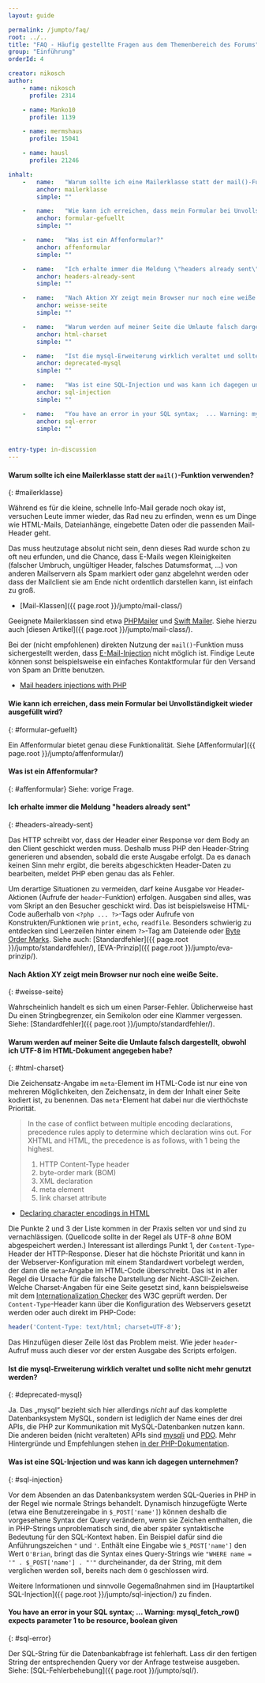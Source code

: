 ```yaml
---
layout: guide

permalink: /jumpto/faq/
root: ../..
title: "FAQ - Häufig gestellte Fragen aus dem Themenbereich des Forums"
group: "Einführung"
orderId: 4

creator: nikosch
author:
    - name: nikosch
      profile: 2314

    - name: Manko10
      profile: 1139

    - name: mermshaus
      profile: 15041

    - name: hausl
      profile: 21246

inhalt:
    -   name:   "Warum sollte ich eine Mailerklasse statt der mail()-Funktion verwenden?"
        anchor: mailerklasse
        simple: ""

    -   name:   "Wie kann ich erreichen, dass mein Formular bei Unvollständigkeit wieder ausgefüllt wird?"
        anchor: formular-gefuellt
        simple: ""

    -   name:   "Was ist ein Affenformular?"
        anchor: affenformular
        simple: ""

    -   name:   "Ich erhalte immer die Meldung \"headers already sent\""
        anchor: headers-already-sent
        simple: ""

    -   name:   "Nach Aktion XY zeigt mein Browser nur noch eine weiße Seite"
        anchor: weisse-seite
        simple: ""

    -   name:   "Warum werden auf meiner Seite die Umlaute falsch dargestellt, obwohl ich UTF-8 im HTML-Dokument angegeben habe?"
        anchor: html-charset
        simple: ""

    -   name:   "Ist die mysql-Erweiterung wirklich veraltet und sollte nicht mehr genutzt werden?"
        anchor: deprecated-mysql
        simple: ""

    -   name:   "Was ist eine SQL-Injection und was kann ich dagegen unternehmen?"
        anchor: sql-injection
        simple: ""

    -   name:   "You have an error in your SQL syntax;  ... Warning: mysql_fetch_row() expects parameter 1 to be resource, boolean given"
        anchor: sql-error
        simple: ""


entry-type: in-discussion
---
```


#### Warum sollte ich eine Mailerklasse statt der `mail()`-Funktion verwenden?
{: #mailerklasse}

Während es für die kleine, schnelle Info-Mail gerade noch okay ist, versuchen
Leute immer wieder, das Rad neu zu erfinden, wenn es um Dinge wie HTML-Mails,
Dateianhänge, eingebette Daten oder die passenden Mail-Header geht.

Das muss heutzutage absolut nicht sein, denn dieses Rad wurde schon zu oft
neu erfunden, und die Chance, dass E-Mails wegen Kleinigkeiten (falscher Umbruch,
ungültiger Header, falsches Datumsformat, …) von anderen Mailservern als Spam
markiert oder ganz abgelehnt werden oder dass der Mailclient sie am Ende nicht
ordentlich darstellen kann, ist einfach zu groß.

- [Mail-Klassen]({{ page.root }}/jumpto/mail-class/)

Geeignete Mailerklassen sind etwa [PHPMailer](http://phpmailer.worxware.com/)
und [Swift Mailer](http://swiftmailer.org/). Siehe hierzu auch [diesen
Artikel]({{ page.root }}/jumpto/mail-class/).

Bei der (nicht empfohlenen) direkten Nutzung der `mail()`-Funktion muss
sichergestellt werden, dass
[E-Mail-Injection](http://de.wikipedia.org/wiki/E-Mail-Injection) nicht möglich
ist. Findige Leute können sonst beispielsweise ein einfaches Kontaktformular
für den Versand von Spam an Dritte benutzen.

- [Mail headers injections with PHP](http://www.phpsecure.info/v2/article/MailHeadersInject.en.php)


#### Wie kann ich erreichen, dass mein Formular bei Unvollständigkeit wieder ausgefüllt wird?
{: #formular-gefuellt}

Ein Affenformular bietet genau diese Funktionalität. Siehe [Affenformular]({{ page.root }}/jumpto/affenformular/)


#### Was ist ein Affenformular?
{: #affenformular}
Siehe: vorige Frage.


#### Ich erhalte immer die Meldung "headers already sent"
{: #headers-already-sent}

Das HTTP schreibt vor, dass der Header einer Response vor dem Body an den
Client geschickt werden muss. Deshalb muss PHP den Header-String generieren
und absenden, sobald die erste Ausgabe erfolgt. Da es danach keinen Sinn
mehr ergibt, die bereits abgeschickten Header-Daten zu bearbeiten, meldet
PHP eben genau das als Fehler.

Um derartige Situationen zu vermeiden, darf keine Ausgabe vor Header-Aktionen
(Aufrufe der `header`-Funktion) erfolgen. Ausgaben sind alles, was vom
Skript an den Besucher geschickt wird. Das ist beispielsweise HTML-Code
außerhalb von `<?php ... ?>`-Tags oder Aufrufe von Konstrukten/Funktionen
wie `print`, `echo`, `readfile`. Besonders schwierig zu entdecken sind
Leerzeilen hinter einem `?>`-Tag am Dateiende oder [Byte Order
Marks](https://de.wikipedia.org/wiki/Byte_Order_Mark). Siehe auch:
[Standardfehler]({{ page.root }}/jumpto/standardfehler/),
[EVA-Prinzip]({{ page.root }}/jumpto/eva-prinzip/).



#### Nach Aktion XY zeigt mein Browser nur noch eine weiße Seite.
{: #weisse-seite}

Wahrscheinlich handelt es sich um einen Parser-Fehler. Üblicherweise hast Du
einen Stringbegrenzer, ein Semikolon oder eine Klammer vergessen. Siehe:
[Standardfehler]({{ page.root }}/jumpto/standardfehler/).



#### Warum werden auf meiner Seite die Umlaute falsch dargestellt, obwohl ich UTF-8 im HTML-Dokument angegeben habe?
{: #html-charset}

Die Zeichensatz-Angabe im `meta`-Element im HTML-Code ist nur eine von mehreren
Möglichkeiten, den Zeichensatz, in dem der Inhalt einer Seite kodiert ist, zu
benennen. Das `meta`-Element hat dabei nur die vierthöchste Priorität.

> In the case of conflict between multiple encoding declarations, precedence
rules apply to determine which declaration wins out. For XHTML and HTML, the
precedence is as follows, with 1 being the highest.
>
> 1. HTTP Content-Type header
> 2. byte-order mark (BOM)
> 3. XML declaration
> 4. meta element
> 5. link charset attribute

* [Declaring character encodings in HTML](http://www.w3.org/International/questions/qa-html-encoding-declarations)

Die Punkte 2 und 3 der Liste kommen in der Praxis selten vor und sind zu
vernachlässigen. (Quellcode sollte in der Regel als UTF-8 *ohne* BOM
abgespeichert werden.) Interessant ist allerdings Punkt 1, der
`Content-Type`-Header der HTTP-Response. Dieser hat die höchste Priorität und
kann in der Webserver-Konfiguration mit einem Standardwert vorbelegt werden, der
dann die `meta`-Angabe im HTML-Code überschreibt. Das ist in aller Regel die
Ursache für die falsche Darstellung der Nicht-ASCII-Zeichen. Welche
Charset-Angaben für eine Seite gesetzt sind, kann beispielsweise mit dem
[Internationalization Checker](http://validator.w3.org/i18n-checker/) des
W3C geprüft werden. Der `Content-Type`-Header kann über die Konfiguration
des Webservers gesetzt werden oder auch direkt im PHP-Code:

~~~ php
header('Content-Type: text/html; charset=UTF-8');
~~~

Das Hinzufügen dieser Zeile löst das Problem meist. Wie jeder `header`-Aufruf
muss auch dieser vor der ersten Ausgabe des Scripts erfolgen.


#### Ist die mysql-Erweiterung wirklich veraltet und sollte nicht mehr genutzt werden?
{: #deprecated-mysql}

Ja. Das „mysql“ bezieht sich hier allerdings *nicht* auf das komplette
Datenbanksystem MySQL, sondern ist lediglich der Name eines der drei APIs, die
PHP zur Kommunikation mit MySQL-Datenbanken nutzen kann. Die anderen beiden
(nicht veralteten) APIs sind [mysqli](http://php.net/mysqli) und
[PDO](http://php.net/pdo). Mehr Hintergründe und Empfehlungen stehen [in der
PHP-Dokumentation](http://php.net/manual/en/mysqlinfo.api.choosing.php).


#### Was ist eine SQL-Injection und was kann ich dagegen unternehmen?
{: #sql-injection}

Vor dem Absenden an das Datenbanksystem werden SQL-Queries in PHP in der
Regel wie normale Strings behandelt. Dynamisch hinzugefügte Werte (etwa eine
Benutzereingabe in `$_POST['name']`) können deshalb die vorgesehene Syntax
der Query verändern, wenn sie Zeichen enthalten, die in PHP-Strings
unproblematisch sind, die aber später syntaktische Bedeutung für den
SQL-Kontext haben. Ein Beispiel dafür sind die Anführungszeichen `"` und `'`.
Enthält eine Eingabe wie `$_POST['name']` den Wert `O'Brian`, bringt das
die Syntax eines Query-Strings wie `"WHERE name = '" . $_POST['name'] . "'"`
durcheinander, da der String, mit dem verglichen werden soll, bereits
nach dem `O` geschlossen wird.

Weitere Informationen und sinnvolle Gegemaßnahmen sind im [Hauptartikel
SQL-Injection]({{ page.root }}/jumpto/sql-injection/) zu finden.


#### You have an error in your SQL syntax; ... Warning: mysql_fetch_row() expects parameter 1 to be resource, boolean given
{: #sql-error}

Der SQL-String für die Datenbankabfrage ist fehlerhaft. Lass dir den fertigen
String der entsprechenden Query vor der Anfrage testweise ausgeben. Siehe:
[SQL-Fehlerbehebung]({{ page.root }}/jumpto/sql/).
